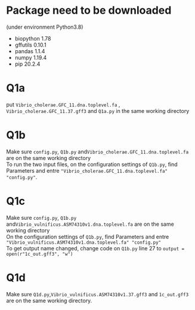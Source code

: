 # Package need to be downloaded
(under environment Python3.8)
- biopython 1.78
- gffutils 0.10.1
- pandas 1.1.4
- numpy 1.19.4
- pip 20.2.4

# Q1a
put `Vibrio_cholerae.GFC_11.dna.toplevel.fa` , `Vibrio_cholerae.GFC_11.37.gff3` and `Q1a.py` in the same working directory

# Q1b
Make sure `config.py`, `Q1b.py` and`Vibrio_cholerae.GFC_11.dna.toplevel.fa` are on the same working directory<br/>
To run the two input files, on the configuration settings of `Q1b.py`, find Parameters and entre `"Vibrio_cholerae.GFC_11.dna.toplevel.fa" "config.py"`. 

# Q1c
Make sure `config.py`, `Q1b.py` and`Vibrio_vulnificus.ASM74310v1.dna.toplevel.fa` are on the same working directory<br/>
On the configuration settings of `Q1b.py`, find Parameters and entre `"Vibrio_vulnificus.ASM74310v1.dna.toplevel.fa" "config.py"`<br/>
To get output name changed, change code on `Q1b.py` line 27 to `output = open(r"1c_out.gff3", "w")`

# Q1d
Make sure `Q1d.py`,`Vibrio_vulnificus.ASM74310v1.37.gff3` and `1c_out.gff3` are on the same working directory. 


